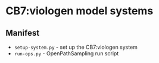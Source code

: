 # CB7:viologen model systems

## Manifest
* `setup-system.py` - set up the CB7:viologen system
* `run-ops.py` - OpenPathSampling run script
